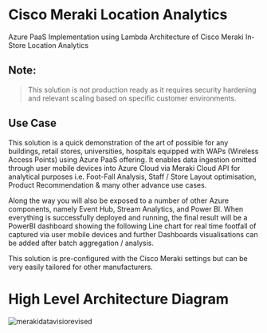 # Cisco Meraki Location Analytics
Azure PaaS Implementation using Lambda Architecture of Cisco Meraki In-Store Location Analytics

## **Note:**
> This solution is not production ready as it requires security hardening and relevant scaling based on specific customer environments. 

## Use Case

This solution is a quick demonstration of the art of possible for any buildings, retail stores, universities, hospitals equipped with WAPs (Wireless Access Points) using Azure PaaS offering. It enables data ingestion omitted through user mobile devices into Azure Cloud via Meraki Cloud API for analytical purposes i.e. Foot-Fall Analysis, Staff / Store Layout optimisation, Product Recommendation & many other advance use cases.

Along the way you will also be exposed to a number of other Azure components, namely Event Hub, Stream Analytics, and Power BI. When everything is successfully deployed and running, the final result will be a PowerBI dashboard showing the following Line chart for real time footfall of captured via user mobile devices and further Dashboards visualisations can be added after batch aggregation / analysis.



This solution is pre-configured with the Cisco Meraki settings but can be very easily tailored for other manufacturers. 

# High Level Architecture Diagram

![merakidatavisiorevised](https://user-images.githubusercontent.com/31105197/29423338-3d5d95e0-8373-11e7-804c-316d3e005c94.jpg)
